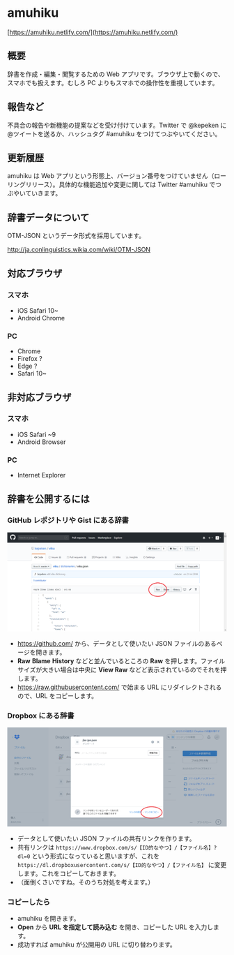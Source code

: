 # amuhiku

[https://amuhiku.netlify.com/](https://amuhiku.netlify.com/)


## 概要

辞書を作成・編集・閲覧するための Web アプリです。ブラウザ上で動くので、スマホでも扱えます。むしろ PC よりもスマホでの操作性を重視しています。


## 報告など

不具合の報告や新機能の提案などを受け付けています。Twitter で @kepeken に@ツイートを送るか、ハッシュタグ #amuhiku をつけてつぶやいてください。


## 更新履歴

amuhiku は Web アプリという形態上、バージョン番号をつけていません（ローリングリリース）。具体的な機能追加や変更に関しては Twitter #amuhiku でつぶやいていきます。


## 辞書データについて

OTM-JSON というデータ形式を採用しています。

http://ja.conlinguistics.wikia.com/wiki/OTM-JSON


## 対応ブラウザ

### スマホ
- iOS Safari 10~
- Android Chrome

### PC
- Chrome
- Firefox ?
- Edge ?
- Safari 10~

## 非対応ブラウザ

### スマホ
- iOS Safari ~9
- Android Browser

### PC
- Internet Explorer


## 辞書を公開するには

### GitHub レポジトリや Gist にある辞書

![JSON ファイルのページ](assets/57c0d289-d8e4-48f6-b4ae-6ad143b06496.png)

- https://github.com/ から、データとして使いたい JSON ファイルのあるページを開きます。
- **Raw** **Blame** **History** などと並んでいるところの **Raw** を押します。ファイルサイズが大きい場合は中央に **View Raw** などど表示されているのでそれを押します。
- https://raw.githubusercontent.com/ で始まる URL にリダイレクトされるので、URL をコピーします。

### Dropbox にある辞書

![Dropbox の JSON ファイル](assets/bd04dcbc-e15b-4acf-9147-da2c6bb625d1.png)

- データとして使いたい JSON ファイルの共有リンクを作ります。
- 共有リンクは `https://www.dropbox.com/s/【ID的なやつ】/【ファイル名】?dl=0` という形式になっていると思いますが、これを `https://dl.dropboxusercontent.com/s/【ID的なやつ】/【ファイル名】` に変更します。これをコピーしておきます。
- （面倒くさいですね。そのうち対処を考えます。）

### コピーしたら

- amuhiku を開きます。
- **Open** から **URL を指定して読み込む** を開き、コピーした URL を入力します。
- 成功すれば amuhiku が公開用の URL に切り替わります。

